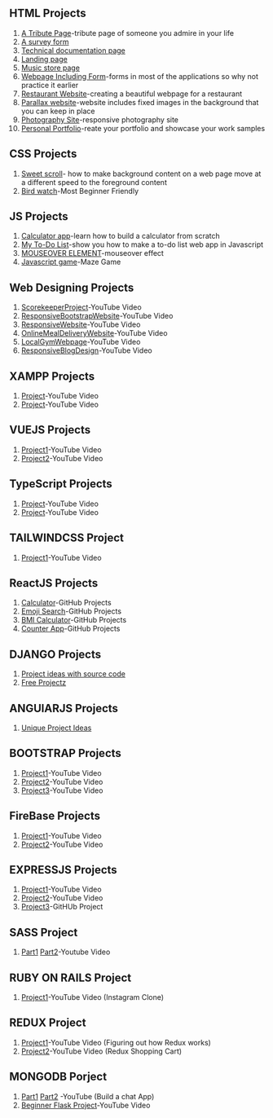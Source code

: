 ## HTML Projects

1. [A Tribute Page](https://www.codeseek.co/preview/womJzx)-tribute page of someone you admire in your life
2. [A survey form](https://gist.github.com/loicpw/79acbed5e1451585347e5cd40920d02e)
3. [Technical documentation page](https://codepen.io/joelredick/pen/EWvNwr)
4. [Landing page](https://blog.hubspot.com/website/create-html-landing-page)
5. [Music store page](https://code-projects.org/online-music-gallery-using-html-css/)
6. [Webpage Including Form](https://codepen.io/gregg50/pen/QWwOVKV)-forms in most of the applications so why not practice it earlier
7. [Restaurant Website](https://jolly-kalam-23776e.netlify.app/restaurantwebsite/)-creating a beautiful webpage for a restaurant
8. [Parallax website](https://jolly-kalam-23776e.netlify.app/parallaxsite/)-website includes fixed images in the background that you can keep in place
9. [Photography Site](https://jolly-kalam-23776e.netlify.app/photographysite/#images)-responsive photography site
10. [Personal Portfolio](https://codepen.io/freeCodeCamp/full/zNBOYG)-reate your portfolio and showcase your work samples


## CSS Projects

1. [Sweet scroll](https://projects.raspberrypi.org/en/projects/sweet-scroll)- how to make background content on a web page move at a different speed to the foreground content
2. [Bird watch](https://projects.raspberrypi.org/en/projects/cd-sebento-htmlcss-1)-Most Beginner Friendly


## JS Projects

1. [Calculator app](https://www.freecodecamp.org/news/how-to-build-an-html-calculator-app-from-scratch-using-javascript-4454b8714b98/)-learn how to build a calculator from scratch
2. [My To-Do List](https://projects.raspberrypi.org/en/projects/cd-intermediate-javascript-sushi)-show you how to make a to-do list web app in Javascript
3. [MOUSEOVER ELEMENT](https://codepen.io/b4rb4tron/pen/wjyXNJ)-mouseover effect
4. [Javascript game](https://codepen.io/TheCodeDepository/pen/jKBaoN?page=8)-Maze Game


## Web Designing Projects

1. [ScorekeeperProject](https://youtu.be/GLk7-imcjiI)-YouTube Video
2. [ResponsiveBootstrapWebsite](https://youtu.be/9cKsq14Kfsw)-YouTube Video
3. [ResponsiveWebsite](https://youtu.be/k8ioDxSEjZU)-YouTube Video
4. [OnlineMealDeliveryWebsite](https://youtu.be/8KVrdL0VcAk)-YouTube Video
5. [LocalGymWebpage](https://youtu.be/Sj5NX_br5WY)-YouTube Video
6. [ResponsiveBlogDesign](https://youtu.be/9FD2ugeS4OU)-YouTube Video


## XAMPP Projects

1. [Project](https://www.youtube.com/watch?v=1SnPKhCdlsU&t=7100s)-YouTube Video
2. [Project](https://www.youtube.com/watch?v=fV8ointgMeQ)-YouTube Video


## VUEJS Projects

1. [Project1](https://www.youtube.com/watch?v=m1_ih43p24s)-YouTube Video 
2. [Project2](https://www.youtube.com/watch?v=JLc-hWsPTUY)-YouTube Video 


## TypeScript Projects

1. [Project](https://www.youtube.com/watch?v=F2JCjVSZlG0)-YouTube Video  
2. [Project](https://www.youtube.com/watch?v=ODvirqIC09A)-YouTube Video 


## TAILWINDCSS Project

1. [Project1](https://www.youtube.com/watch?v=mO3aXUgjnIE)-YouTube Video


## ReactJS Projects

1. [Calculator](https://github.com/ahfarmer/calculator)-GitHub Projects
2. [Emoji Search](https://github.com/ahfarmer/emoji-search)-GitHub Projects
3. [BMI Calculator](https://github.com/GermaVinsmoke/bmi-calculator)-GitHub Projects
4. [Counter App](https://github.com/arnab-datta/counter-app)-GitHub Projects


## DJANGO Projects

1. [Project ideas with source code](https://www.djangosites.org/with-source/)
2. [Free Projectz](https://www.freeprojectz.com/django-projects)


## ANGUlARJS Projects

1. [Unique Project Ideas](https://medium.mybridge.co/18-amazing-open-source-angular-projects-dd9e81d921ee)


## BOOTSTRAP Projects

1. [Project1](https://www.youtube.com/watch?v=o5vKJmqXO_g)-YouTube Video 
2. [Project2](https://www.youtube.com/watch?v=Qb8DLdSYBAo&t=2s)-YouTube Video 
3. [Project3](https://www.youtube.com/watch?v=dgKSqz3it50)-YouTube Video
 

## FireBase Projects

1. [Project1](https://www.youtube.com/watch?v=VqgTr-nd7Cg&t=468s)-YouTube Video
2. [Project2](https://www.youtube.com/watch?v=zQyrwxMPm88)-YouTube Video


## EXPRESSJS Projects

1.  [Project1](https://www.youtube.com/watch?v=6sdG3WTFlGc)-YouTube Video
2.  [Project2](https://www.youtube.com/watch?v=AX1AP83CuK4)-YouTube Video
3.  [Project3](https://github.com/Ayush7614/Weather-App-Project)-GitHUb Project


## SASS Project

1. [Part1](https://www.youtube.com/watch?v=IFM9hbapeA0) [Part2](https://www.youtube.com/watch?v=pk-MEjUINjI)-Youtube Video

## RUBY ON RAILS Project

1. [Project1](https://www.youtube.com/watch?v=dqjF3C9A-Yg)-YouTube Video (Instagram Clone)


## REDUX Project

1. [Project1](https://www.youtube.com/watch?v=uJfJRoa-W_A)-YouTube Video (Figuring out how Redux works)
2. [Project2](https://www.youtube.com/watch?v=731Ur2HGRBY)-YouTube Video (Redux Shopping Cart)


## MONGODB Porject

1. [Part1](https://www.youtube.com/watch?v=8Y6mWhcdSUM) [Part2](https://www.youtube.com/watch?v=hrRue5Rt6Is) -YouTube (Build a chat App)
2. [Beginner Flask Project](https://www.youtube.com/watch?v=xjHEcmjlD-Y)-YouTube Video


## 